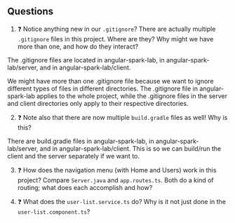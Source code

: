 ## Questions

1. :question: Notice anything new in our ``.gitignore``? There are actually
multiple ``.gitignore`` files in this project. Where are they?
Why might we have more than one, and how do they interact?

  The .gitignore files are located in angular-spark-lab,
  in angular-spark-lab/server, and in angular-spark-lab/client.
  
  We might have more than one .gitignore file because we want to ignore
  different types of files in different directories. The .gitignore file in
  angular-spark-lab applies to the whole project, while the .gitignore files
  in the server and client directories only apply to their respective
  directories.
  
2. :question: Note also that there are now multiple ``build.gradle`` files
as well! Why is this?

  There are build.gradle files in angular-spark-lab,
  in angular-spark-lab/server, and in angular-spark-lab/client.
  This is so we can build/run the client and the server separately
  if we want to.
  
3. :question: How does the navigation menu (with Home and Users) work in this project?
Compare `Server.java` and `app.routes.ts`.
Both do a kind of routing; what does each accomplish and how?

  

4. :question: What does the `user-list.service.ts` do? Why is it not just done in
the `user-list.component.ts`?
